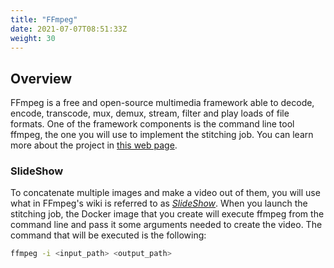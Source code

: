 ```yaml
---
title: "FFmpeg"
date: 2021-07-07T08:51:33Z
weight: 30
---
```


## Overview

FFmpeg is a free and open-source multimedia framework able to decode, encode, transcode, mux, demux, stream, filter and play loads of file formats. One of the framework components is the command line tool ffmpeg, the one you will use to implement the stitching job. You can learn more about the project in [this web page](https://www.ffmpeg.org/about.html).

### SlideShow

To concatenate multiple images and make a video out of them, you will use what in FFmpeg's wiki is referred to as [*SlideShow*](https://trac.ffmpeg.org/wiki/Slideshow). When you launch the stitching job, the Docker image that you create will execute ffmpeg from the command line and pass it some arguments needed to create the video. The command that will be executed is the following:

```bash
ffmpeg -i <input_path> <output_path>
```
